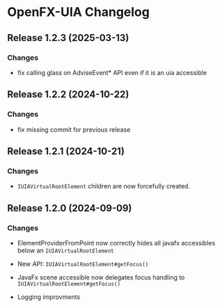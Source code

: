# OpenFX-UIA Changelog

## Release 1.2.3 (2025-03-13)

### Changes

- fix calling glass on AdviseEvent* API even if it is an uia accessible

## Release 1.2.2 (2024-10-22)

### Changes

- fix missing commit for previous release

## Release 1.2.1 (2024-10-21)

### Changes

- `IUIAVirtualRootElement` children are now forcefully created.

## Release 1.2.0 (2024-09-09)

### Changes

- ElementProviderFromPoint now correctly hides all javafx accessibles below an `IUIAVirtualRootElement`

- New API: `IUIAVirtualRootElement#getFocus()`
- JavaFx scene accessible now delegates focus handling to `IUIAVirtualRootElement#getFocus()`

- Logging improvments
